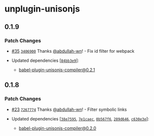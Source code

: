# unplugin-unisonjs

## 0.1.9

### Patch Changes

- [#35](https://github.com/Lazy-work/unison/pull/35) [`3406900`](https://github.com/Lazy-work/unison/commit/340690099209d4ce3cc40ef998243d2f6e2fb880) Thanks [@abdullah-wn](https://github.com/abdullah-wn)! - Fix id filter for webpack

- Updated dependencies [[`84bb3e9`](https://github.com/Lazy-work/unison/commit/84bb3e9807c4e8a6d6eb00f466fdb38ea00bc489)]:
  - babel-plugin-unisonjs-compiler@0.2.1

## 0.1.8

### Patch Changes

- [#23](https://github.com/Lazy-work/unison/pull/23) [`7267774`](https://github.com/Lazy-work/unison/commit/726777432ae9cfced9434b96937b98c4e227490f) Thanks [@abdullah-wn](https://github.com/abdullah-wn)! - Filter symbolic links

- Updated dependencies [[`38e7595`](https://github.com/Lazy-work/unison/commit/38e7595ad861f677566a3813f1c19919dbeea1e8), [`7e1caec`](https://github.com/Lazy-work/unison/commit/7e1caec742d24d0afb38fc0417755af45a1f08dd), [`0b567f6`](https://github.com/Lazy-work/unison/commit/0b567f6e6337e781b6fb38b2adef9b4943e8f60c), [`289d646`](https://github.com/Lazy-work/unison/commit/289d64619de94ab34b464686aa51845873e9d0d8), [`c630e3e`](https://github.com/Lazy-work/unison/commit/c630e3e222682a413088ed53cc41cc401a88f63c)]:
  - babel-plugin-unisonjs-compiler@0.2.0
